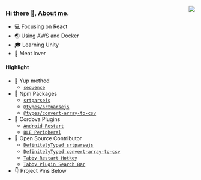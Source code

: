 [<img align="right" src="https://github-readme-stats.vercel.app/api?username=Qiming-Liu&bg_color=30,e96443,904e95&title_color=fff&text_color=fff&show_icons=true&icon_color=feda77" />](https://qiming-liu.github.io/)  

### Hi there 👋, [About me](https://qiming-liu.github.io/).  

- :computer: Focusing on React  
- :earth_asia: Using AWS and Docker  
- :mortar_board: Learning Unity  
- :meat_on_bone: Meat lover  

#### Highlight

- :page_with_curl: Yup method
    - [`sequence`](https://github.com/jquense/yup/issues/851#issuecomment-1049705180)
- :ledger: Npm Packages  
    - [`srtparsejs`](https://www.npmjs.com/package/srtparsejs)  
    - [`@types/srtparsejs`](https://www.npmjs.com/package/@types/srtparsejs)  
    - [`@types/convert-array-to-csv`](https://www.npmjs.com/package/@types/convert-array-to-csv)  
- :electric_plug: Cordova Plugins  
    - [`Android Restart`](https://github.com/Qiming-Liu/cordova-plugin-android-restart)  
    - [`BLE Peripheral`](https://github.com/Qiming-Liu/cordova-plugin-ble-peripheral-fix)   
- :hammer: Open Source Contributor  
    - [`DefinitelyTyped srtparsejs`](https://github.com/DefinitelyTyped/DefinitelyTyped/pull/61155)   
    - [`DefinitelyTyped convert-array-to-csv`](https://github.com/DefinitelyTyped/DefinitelyTyped/pull/61079)   
    - [`Tabby Restart Hotkey`](https://github.com/Eugeny/tabby/pull/6709)   
    - [`Tabby Plugin Search Bar`](https://github.com/Eugeny/tabby/pull/6713)   
- :point_down: Project Pins Below   

